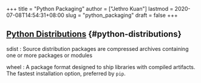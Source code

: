 +++
title = "Python Packaging"
author = ["Jethro Kuan"]
lastmod = 2020-07-08T14:54:31+08:00
slug = "python_packaging"
draft = false
+++

## [Python Distributions](https://packaging.python.org/tutorials/installing-packages/#id19) {#python-distributions}

sdist
: Source distribution packages are compressed archives containing one or more packages or modules

wheel
: A package format designed to ship libraries with compiled artifacts. The fastest installation option, preferred by `pip`.

